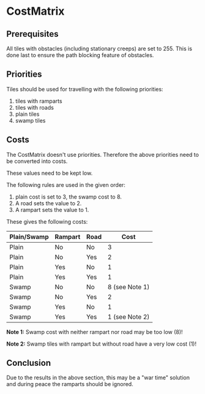 # CostMatrix

## Prerequisites

All tiles with obstacles (including stationary creeps) are set to 255. This is done last to ensure the path blocking feature of obstacles.

## Priorities

Tiles should be used for travelling with the following priorities:

1. tiles with ramparts
1. tiles with roads
1. plain tiles
1. swamp tiles

## Costs

The CostMatrix doesn't use priorities. Therefore the above priorities need to be converted into costs.

These values need to be kept low.

The following rules are used in the given order:
1. plain cost is set to 3, the swamp cost to 8.
1. A road sets the value to 2.
1. A rampart sets the value to 1.

These gives the following costs:

| Plain/Swamp | Rampart | Road | Cost |
| --- | --- | --- | --- |
| Plain | No | No | 3 |
| Plain | No | Yes | 2 |
| Plain | Yes | No | 1 |
| Plain | Yes | Yes | 1 |
| Swamp | No | No | 8 (see Note 1)|
| Swamp | No | Yes | 2 |
| Swamp | Yes | No | 1 |
| Swamp | Yes | Yes | 1 (see Note 2) |

**Note 1:** Swamp cost with neither rampart nor road may be too low (8)!

**Note 2:** Swamp tiles with rampart but without road have a very low cost (1)!

## Conclusion

Due to the results in the above section, this may be a "war time" solution and during peace the ramparts should be ignored.